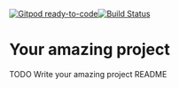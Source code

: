 [![Gitpod ready-to-code](https://img.shields.io/badge/Gitpod-ready--to--code-blue?logo=gitpod)](https://gitpod.io/#https://github.com/TheWizardTower/succinct-scala)[![Build Status](https://travis-ci.com/TheWizardTower/succinct-scala.svg?branch=master)](https://travis-ci.com/TheWizardTower/succinct-scala)

# Your amazing project

TODO Write your amazing project README



